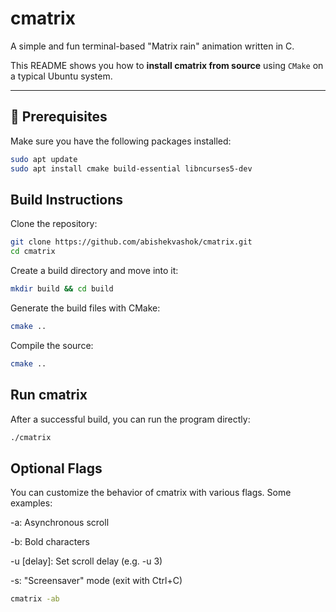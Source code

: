 # cmatrix

A simple and fun terminal-based "Matrix rain" animation written in C.

This README shows you how to **install cmatrix from source** using `CMake` on a typical Ubuntu system.

---

## 🧰 Prerequisites

Make sure you have the following packages installed:

```bash
sudo apt update
sudo apt install cmake build-essential libncurses5-dev
```

## Build Instructions

Clone the repository:


```bash
git clone https://github.com/abishekvashok/cmatrix.git
cd cmatrix
```

Create a build directory and move into it:

```bash
mkdir build && cd build
```

Generate the build files with CMake:

```bash
cmake ..
```

Compile the source:

```bash
cmake ..
```

## Run cmatrix

After a successful build, you can run the program directly:

```bash
./cmatrix
```

## Optional Flags

You can customize the behavior of cmatrix with various flags. Some examples:

-a: Asynchronous scroll

-b: Bold characters

-u [delay]: Set scroll delay (e.g. -u 3)

-s: "Screensaver" mode (exit with Ctrl+C)

```bash
cmatrix -ab
```
